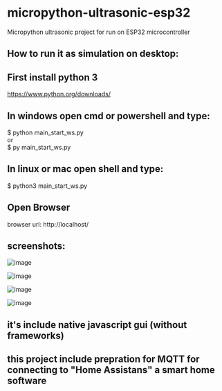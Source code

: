 # micropython-ultrasonic-esp32
Micropython ultrasonic project
for run on ESP32 microcontroller

## How to run it as simulation on desktop:

## First install python 3
https://www.python.org/downloads/

## In windows open cmd or powershell and type:
$ python main_start_ws.py <br />
or <br />
$ py main_start_ws.py <br />

## In linux or mac open shell and type:
$ python3 main_start_ws.py

## Open Browser
browser url:
http://localhost/

## screenshots:

![image](https://user-images.githubusercontent.com/16209258/153373897-e4cf6b70-197e-46d4-ab88-b550ec0a9255.png)

![image](https://user-images.githubusercontent.com/16209258/127457874-b6c99d27-e424-4b3b-94a7-3991bfa857a2.png)

![image](https://user-images.githubusercontent.com/16209258/127458274-62f9b706-48b0-470d-97c3-f7a86fbb0220.png)

![image](https://user-images.githubusercontent.com/16209258/127457601-48b5f0fb-9c9c-4ac9-8de7-aea90b4636a8.png)


## it's include native javascript gui (without frameworks)

## this project include prepration for MQTT for connecting to "Home Assistans" a smart home software
